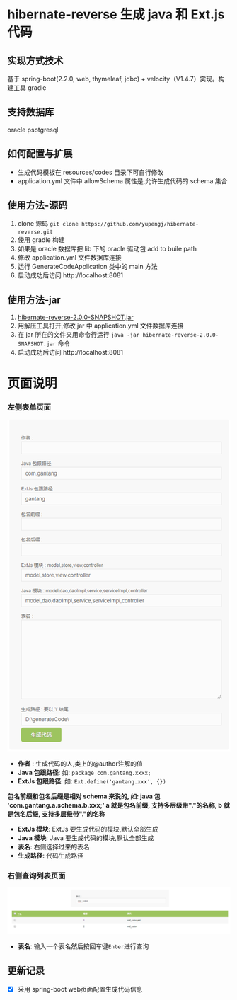 # hibernate-reverse 生成 java 和 Ext.js 代码

## 实现方式技术
基于 spring-boot(2.2.0, web, thymeleaf, jdbc)  + velocity（V1.4.7）实现。构建工具 gradle

## 支持数据库
oracle psotgresql

## 如何配置与扩展
- 生成代码模板在 resources/codes 目录下可自行修改
- application.yml 文件中 allowSchema 属性是,允许生成代码的 schema 集合

## 使用方法-源码
1. clone 源码 `git clone https://github.com/yupengj/hibernate-reverse.git`
2. 使用 gradle 构建
3. 如果是 oracle 数据库把 lib 下的 oracle 驱动包 add to buile path
4. 修改 application.yml 文件数据库连接
5. 运行 GenerateCodeApplication 类中的 main 方法 
6. 启动成功后访问 http://localhost:8081

## 使用方法-jar
1. [hibernate-reverse-2.0.0-SNAPSHOT.jar](https://github.com/yupengj/hibernate-reverse/blob/master/src/main/resources/doc/hibernate-reverse-2.0.0-SNAPSHOT.jar?raw=true)
2. 用解压工具打开,修改 jar 中 application.yml 文件数据库连接
3. 在 jar 所在的文件夹用命令行运行 `java -jar hibernate-reverse-2.0.0-SNAPSHOT.jar` 命令
4. 启动成功后访问  http://localhost:8081

# 页面说明

### 左侧表单页面
![](https://github.com/yupengj/hibernate-reverse/blob/master/src/main/resources/doc/fp.png?raw=true)
- **作者** : 生成代码的人,类上的@author注解的值
- **Java 包跟路径**: 如: `package com.gantang.xxxx;`
- **ExtJs 包跟路径**: 如: `Ext.define('gantang.xxx', {})`

**包名前缀和包名后缀是相对 schema 来说的, 如: java 包 'com.gantang.a.schema.b.xxx;' a 就是包名前缀, 支持多层级带"."的名称, b 就是包名后缀, 支持多层级带"."的名称**

- **ExtJs 模块**: ExtJs 要生成代码的模块,默认全部生成
- **Java 模块**: Java 要生成代码的模块,默认全部生成
- **表名**: 右侧选择过来的表名
- **生成路径**: 代码生成路径

### 右侧查询列表页面
![](https://github.com/yupengj/hibernate-reverse/blob/master/src/main/resources/doc/lp.png?raw=true)
- **表名**: 输入一个表名然后按回车键`Enter`进行查询

## 更新记录
- [x] 采用 spring-boot web页面配置生成代码信息
